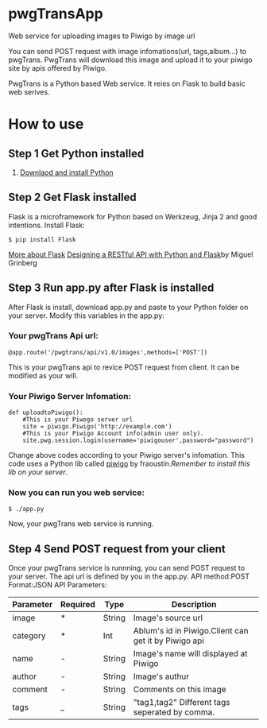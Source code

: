# pwgTransApp
Web service for uploading images to Piwigo by image url 

You can send POST request with image infomations(url, tags,album...) to pwgTrans. PwgTrans will download this image and upload it to your piwigo site by apis offered by Piwigo.

PwgTrans is a Python based Web service. It reies on Flask to build basic web serives.

# How to use
## Step 1 Get Python installed
1. [Downlaod and install Python](https://wiki.python.org/moin/BeginnersGuide/Download)

## Step 2 Get Flask installed
Flask is a microframework for Python based on Werkzeug, Jinja 2 and good intentions.
Install Flask:
```
$ pip install Flask
```
[More about Flask](http://flask.pocoo.org/)
[Designing a RESTful API with Python and Flask](https://blog.miguelgrinberg.com/post/designing-a-restful-api-with-python-and-flask)by Miguel Grinberg

## Step 3 Run app.py after Flask is installed
After Flask is install, download app.py and paste to your Python folder on your server.
Modify this variables in the app.py:


### Your pwgTrans Api url:
```
@app.route('/pwgtrans/api/v1.0/images',methods=['POST'])
```
This is your pwgTrans api to revice POST request from client. It can be modified as your will.

### Your Piwigo Server Infomation:
```
def uploadtoPiwigo():
    #This is your Piwogo server url
    site = piwigo.Piwigo('http://example.com')
    #This is your Piwigo Account info(admin user only).
    site.pwg.session.login(username='piwigouser',password="password")
```
Change above codes according to your Piwigo server's infomation. This code uses a Python lib called [piwigo](https://github.com/fraoustin/piwigo) by fraoustin.*Remember to install this lib on your server*.

### Now you can run you web service:
```
$ ./app.py
```
Now, your pwgTrans web service is running.

## Step 4 Send POST request from your client
Once your pwgTrans service is runnning, you can send POST request to your server.
The api url is defined by you in the app.py.
API method:POST
Format:JSON
API Parameters:

Parameter | Required | Type | Description
------------ | ------------ | ----------- | ------------
image | * | String | Image's source url
category | * | Int | Ablum's id in Piwigo.Client can get it by Piwigo api
name | - | String | Image's name will displayed at Piwigo
author | - | String | Image's authur
comment | - | String | Comments on this image
tags | _ | String | "tag1,tag2" Different tags seperated by comma. 
